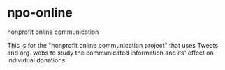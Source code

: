 # npo-online
nonprofit online communication 

This is for the "nonprofit online communication project" that uses Tweets and org. webs to study the communicated information and its' effect on individual donations. 
